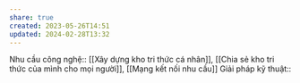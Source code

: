 ```yaml
---
share: true
created: 2023-05-26T14:51
updated: 2024-02-28T13:32
---
```

Nhu cầu công nghệ:: [[Xây dựng kho tri thức cá nhân]], [[Chia sẻ kho tri thức của mình cho mọi người]], [[Mạng kết nối nhu cầu]]
Giải pháp kỹ thuật::